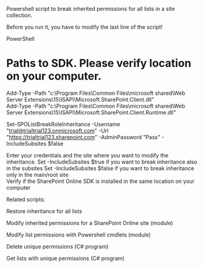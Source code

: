 Powershell script to break inherited permissions for all lists in a site collection.

 

Before you run it, you have to modify the last line of the script!

 

 

PowerShell
# Paths to SDK. Please verify location on your computer. 
Add-Type -Path "c:\Program Files\Common Files\microsoft shared\Web Server Extensions\15\ISAPI\Microsoft.SharePoint.Client.dll"  
Add-Type -Path "c:\Program Files\Common Files\microsoft shared\Web Server Extensions\15\ISAPI\Microsoft.SharePoint.Client.Runtime.dll"  
 
 
 
Set-SPOListBreakRoleInheritance -Username "trial@trialtrial123.onmicrosoft.com" -Url "https://trialtrial123.sharepoint.com" -AdminPassword "Pass" -IncludeSubsites $false 
 

Enter your credentials and the site where you want to modify the inheritance.
Set -IncludeSubsites $true  if you want to break inheritance also in the subsites 
Set -IncludeSubsites $false if you want to break inheritance only in the main/root site  
Verify if the SharePoint Online SDK is installed in the same location on your computer
 

 



 

 

 

Related scripts:

Restore inheritance for all lists

Modify inherited permissions for a SharePoint Online site (module)

Modify list permissions with Powershell cmdlets (module)

Delete unique permissions (C# program)

Get lists with unique permissions (C# program)
